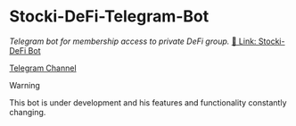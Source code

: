 # Stocki-DeFi-Telegram-Bot

_Telegram bot for membership access to private DeFi group._
[🔗 Link: Stocki-DeFi Bot](https://t.me/StockiDeFi_bot)

[Telegram Channel](https://t.me/StockiDeFi_Agent)

> [!WARNING]  
> This bot is under development and his features and functionality constantly changing.

